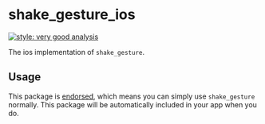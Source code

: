 # shake_gesture_ios

[![style: very good analysis][very_good_analysis_badge]][very_good_analysis_link]

The ios implementation of `shake_gesture`.

## Usage

This package is [endorsed][endorsed_link], which means you can simply use `shake_gesture`
normally. This package will be automatically included in your app when you do.

[endorsed_link]: https://flutter.dev/docs/development/packages-and-plugins/developing-packages#endorsed-federated-plugin
[very_good_analysis_badge]: https://img.shields.io/badge/style-very_good_analysis-B22C89.svg
[very_good_analysis_link]: https://pub.dev/packages/very_good_analysis